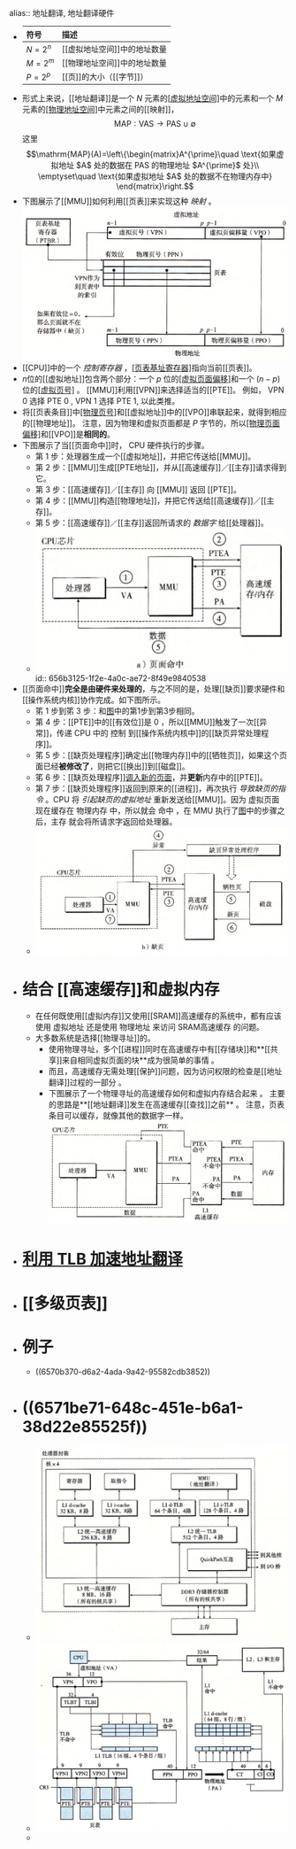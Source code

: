 alias:: 地址翻译, 地址翻译硬件

- |符号|描述|
  |--|--|
  |$N=2^n$|[[虚拟地址空间]]中的地址数量|
  |$M=2^m$|[[物理地址空间]]中的地址数量|
  |$P=2^p$|[[页]]的大小（[[字节]]）|
- 形式上来说，[[地址翻译]]是一个 $N$ 元素的[[虚拟地址空间]](VAS)中的元素和一个 $M$ 元素的[[物理地址空间]](PAS)中元素之间的[[映射]]，
  $$\mathrm{MAP}:\text{VAS}\to\text{PAS}\cup\emptyset$$
  这里
  $$\mathrm{MAP}(A)=\left\{\begin{matrix}A^{\prime}\quad \text{如果虚拟地址 $A$ 处的数据在 PAS 的物理地址 $A^{\prime}$ 处}\\
  \emptyset\quad \text{如果虚拟地址 $A$ 处的数据不在物理内存中}
  \end{matrix}\right.$$
- 下图展示了[[MMU]]如何利用[[页表]]来实现这种 *映射* 。
  ![image.png](../assets/image_1701504528221_0.png)
- [[CPU]]中的一个 *控制寄存器* ，[[页表基址寄存器]](PTBR)指向当前[[页表]]。
- $n$位的[[虚拟地址]]包含两个部分：一个 $p$ 位的[[虚拟页面偏移]](VPO)和一个 $(n-p)$ 位的[[虚拟页号]](VPN) 。
  [[MMU]]利用[[VPN]]来选择适当的[[PTE]]。
  例如， VPN 0 选择 PTE 0 , VPN 1 选择 PTE 1, 以此类推。
- 将[[页表条目]]中[[物理页号]](PPN)和[[虚拟地址]]中的[[VPO]]串联起来，就得到相应的[[物理地址]]。
  注意，因为物理和虚拟页面都是 $P$ 字节的，所以[[物理页面偏移]](PPO)和[[VPO]]是**相同的**。
- 下图展示了当[[页面命中]]时， CPU 硬件执行的步骤。
	- 第 1 步：处理器生成一个[[虚拟地址]]，并把它传送给[[MMU]]。
	- 第 2 步：[[MMU]]生成[[PTE地址]]，并从[[高速缓存]]／[[主存]]请求得到它。
	- 第 3 步：[[高速缓存]]／[[主存]] 向 [[MMU]] 返回 [[PTE]]。
	- 第 4 步：[[MMU]]构造[[物理地址]]，并把它传送给[[高速缓存]]／[[主存]]。
	- 第 5 步：[[高速缓存]]／[[主存]]返回所请求的 *数据字* 给[[处理器]]。
	- ![image.png](../assets/image_1701522517597_0.png)
	  id:: 656b3125-1f2e-4a0c-ae72-8f49e9840538
- [[页面命中]]**完全是由硬件来处理的**，与之不同的是，处理[[缺页]]要求硬件和[[操作系统内核]]协作完成。如下图所示。
	- 笫 1 步到笫 3 步：和[图](((656b3125-1f2e-4a0c-ae72-8f49e9840538)))中的第1步到第3步相同。
	- 第 4 步：[[PTE]]中的[[有效位]]是 $0$ ，所以[[MMU]]触发了一次[[异常]]，传递 CPU 中的 控制 到[[操作系统内核中]]的[[缺页异常处理程序]]。
	- 笫 5 步：[[缺页处理程序]]确定出[[物理内存]]中的[[牺牲页]]，如果这个页面已经**被修改了**，则把它[[换出]]到[[磁盘]]。
	- 笫 6 步：[[缺页处理程序]][调入新的页面]([[页面调入]])，并**更新**内存中的[[PTE]]。
	- 第 7 步：[[缺页处理程序]]返回到原来的[[进程]]，再次执行 *导致缺页的指令* 。CPU 将 *引起缺页的虚拟地址* 重新发送给[[MMU]]。因为 虚拟页面 现在缓存在 物理内存 中，所以就会 命中 ，在 MMU 执行了[图](((656b3125-1f2e-4a0c-ae72-8f49e9840538)))中的步骤之后，主存 就会将所请求字返回给处理器。
	- ![image.png](../assets/image_1701523900542_0.png)
- # 结合 [[高速缓存]]和虚拟内存
	- 在任何既使用[[虚拟内存]]又使用[[SRAM]]高速缓存的系统中，都有应该使用 虚拟地址 还是使用 物理地址 来访问 SRAM高速缓存 的问题。
	- 大多数系统是选择[[物理寻址]]的。
		- 使用物理寻址，多个[[进程]]同时在高速缓存中有[[存储块]]和**[[共享]]来自相同虚拟页面的块**成为很简单的事情 。
		- 而且，高速缓存无需处理[[保护]]问题，因为访问权限的检查是[[地址翻译]]过程的一部分 。
		- 下图展示了一个物理寻址的高速缓存如何和虚拟内存结合起来 。 主要的思路是**[[地址翻译]]发生在高速缓存[[查找]]之前** 。
		   注意，页表条目可以缓存，就像其他的数据字一样。
		  ![image.png](../assets/image_1701618349136_0.png)
- # [利用 TLB 加速地址翻译]([[TLB]])
- # [[多级页表]]
- # 例子
	- ((6570b370-d6a2-4ada-9a42-95582cdb3852))
- # ((6571be71-648c-451e-b6a1-38d22e85525f))
	- ![Core i7 的内存系统.png](../assets/image_1701954252198_0.png)
	- ![Core i7地址翻译的概况。为了简化，没有显示 i cache、 i-TLB和 L2统 -TLB.png](../assets/image_1701954346525_0.png)
	-